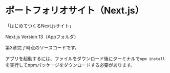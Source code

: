 # ポートフォリオサイト（Next.js）
「はじめてつくるNext.jsサイト」

Next.js Version 13（Appフォルダ）

第3章完了時点のソースコードです。

アプリを起動するには、ファイルをダウンロード後にターミナルで`npm install`を実行してnpmパッケージをダウンロードする必要があります。